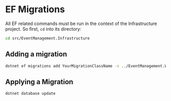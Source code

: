 # EF Migrations

All EF related commands must be run in the context of the Infrastructure project. So first, `cd` into its directory:

```bash
cd src/EventManagement.Infrastructure
```

## Adding a migration
```bash
dotnet ef migrations add YourMigrationClassName -s ../EventManagement.Web/EventManagement.Web.csproj
```

## Applying a Migration
```bash
dotnet database update
```